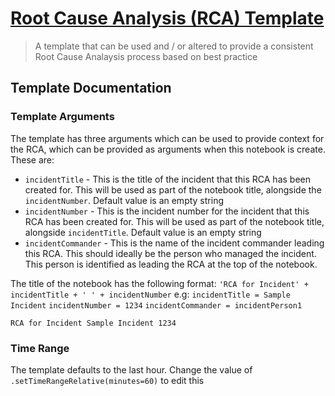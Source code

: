 # [Root Cause Analysis (RCA) Template](./template.jsonnet)
> A template that can be used and / or altered to provide a consistent Root Cause Analaysis process based on best practice

## Template Documentation

### Template Arguments
The template has three arguments which can be used to provide context for the RCA, which can be provided as arguments when this notebook is create. These are:
- `incidentTitle` - This is the title of the incident that this RCA has been created for. This will be used as part of the notebook title, alongside the `incidentNumber`. Default value is an empty string
- `incidentNumber` - This is the incident number for the incident that this RCA has been created for. This will be used as part of the notebook title, alongside `incidentTitle`. Default value is an empty string
- `incidentCommander` - This is the name of the incident commander leading this RCA. This should ideally be the person who managed the incident. This person is identified as leading the RCA at the top of the notebook.

The title of the notebook has the following format:
`'RCA for Incident' + incidentTitle + ' ' + incidentNumber`
e.g:
`incidentTitle = Sample Incident`
`incidentNumber = 1234`
`incidentCommander = incidentPerson1`

`RCA for Incident Sample Incident 1234`

### Time Range
The template defaults to the last hour. Change the value of `.setTimeRangeRelative(minutes=60)` to edit this
